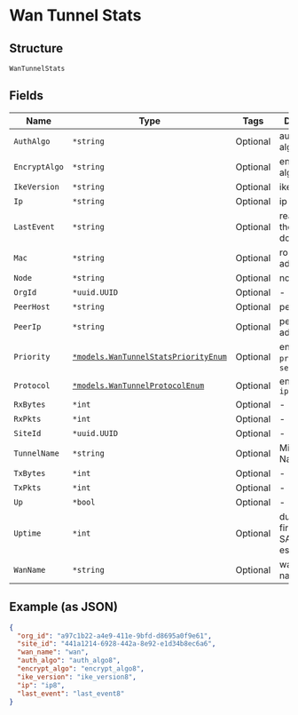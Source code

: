 
# Wan Tunnel Stats

## Structure

`WanTunnelStats`

## Fields

| Name | Type | Tags | Description |
|  --- | --- | --- | --- |
| `AuthAlgo` | `*string` | Optional | authentication algorithm |
| `EncryptAlgo` | `*string` | Optional | encryption algorithm |
| `IkeVersion` | `*string` | Optional | ike version |
| `Ip` | `*string` | Optional | ip address |
| `LastEvent` | `*string` | Optional | reason of why the tunnel is down |
| `Mac` | `*string` | Optional | router mac address |
| `Node` | `*string` | Optional | node0/node1 |
| `OrgId` | `*uuid.UUID` | Optional | - |
| `PeerHost` | `*string` | Optional | peer host |
| `PeerIp` | `*string` | Optional | peer ip address |
| `Priority` | [`*models.WanTunnelStatsPriorityEnum`](../../doc/models/wan-tunnel-stats-priority-enum.md) | Optional | enum: `primary`, `secondary` |
| `Protocol` | [`*models.WanTunnelProtocolEnum`](../../doc/models/wan-tunnel-protocol-enum.md) | Optional | enum: `gre`, `ipsec` |
| `RxBytes` | `*int` | Optional | - |
| `RxPkts` | `*int` | Optional | - |
| `SiteId` | `*uuid.UUID` | Optional | - |
| `TunnelName` | `*string` | Optional | Mist Tunnel Name |
| `TxBytes` | `*int` | Optional | - |
| `TxPkts` | `*int` | Optional | - |
| `Up` | `*bool` | Optional | - |
| `Uptime` | `*int` | Optional | duration from first (or last) SA was established |
| `WanName` | `*string` | Optional | wan interface name |

## Example (as JSON)

```json
{
  "org_id": "a97c1b22-a4e9-411e-9bfd-d8695a0f9e61",
  "site_id": "441a1214-6928-442a-8e92-e1d34b8ec6a6",
  "wan_name": "wan",
  "auth_algo": "auth_algo8",
  "encrypt_algo": "encrypt_algo8",
  "ike_version": "ike_version8",
  "ip": "ip8",
  "last_event": "last_event8"
}
```

